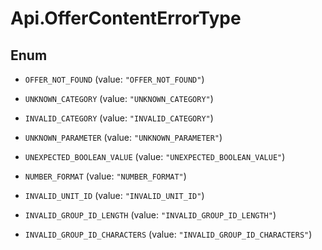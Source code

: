 # Api.OfferContentErrorType

## Enum


* `OFFER_NOT_FOUND` (value: `"OFFER_NOT_FOUND"`)

* `UNKNOWN_CATEGORY` (value: `"UNKNOWN_CATEGORY"`)

* `INVALID_CATEGORY` (value: `"INVALID_CATEGORY"`)

* `UNKNOWN_PARAMETER` (value: `"UNKNOWN_PARAMETER"`)

* `UNEXPECTED_BOOLEAN_VALUE` (value: `"UNEXPECTED_BOOLEAN_VALUE"`)

* `NUMBER_FORMAT` (value: `"NUMBER_FORMAT"`)

* `INVALID_UNIT_ID` (value: `"INVALID_UNIT_ID"`)

* `INVALID_GROUP_ID_LENGTH` (value: `"INVALID_GROUP_ID_LENGTH"`)

* `INVALID_GROUP_ID_CHARACTERS` (value: `"INVALID_GROUP_ID_CHARACTERS"`)


